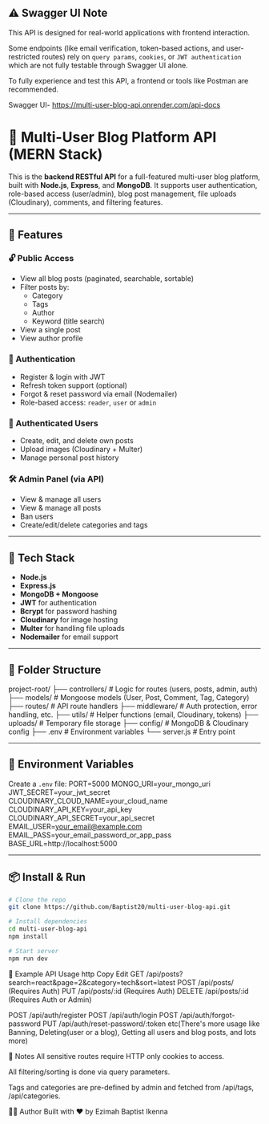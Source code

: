## ⚠️ Swagger UI Note

This API is designed for real-world applications with frontend interaction.

Some endpoints (like email verification, token-based actions, and user-restricted routes) rely on `query params`, `cookies`, or `JWT authentication` which are not fully testable through Swagger UI alone.

To fully experience and test this API, a frontend or tools like Postman are recommended.

Swagger UI- https://multi-user-blog-api.onrender.com/api-docs

# 🧠 Multi-User Blog Platform API (MERN Stack)

This is the **backend RESTful API** for a full-featured multi-user blog platform, built with **Node.js**, **Express**, and **MongoDB**. It supports user authentication, role-based access (user/admin), blog post management, file uploads (Cloudinary), comments, and filtering features.

---

## 🚀 Features

### 🔓 Public Access

- View all blog posts (paginated, searchable, sortable)
- Filter posts by:
  - Category
  - Tags
  - Author
  - Keyword (title search)
- View a single post
- View author profile

### 🔐 Authentication

- Register & login with JWT
- Refresh token support (optional)
- Forgot & reset password via email (Nodemailer)
- Role-based access: `reader`, `user` or `admin`

### 📝 Authenticated Users

- Create, edit, and delete own posts
- Upload images (Cloudinary + Multer)
- Manage personal post history

### 🛠 Admin Panel (via API)

- View & manage all users
- View & manage all posts
- Ban users
- Create/edit/delete categories and tags

---

## 🧰 Tech Stack

- **Node.js**
- **Express.js**
- **MongoDB + Mongoose**
- **JWT** for authentication
- **Bcrypt** for password hashing
- **Cloudinary** for image hosting
- **Multer** for handling file uploads
- **Nodemailer** for email support

---

## 📁 Folder Structure

project-root/
├── controllers/ # Logic for routes (users, posts, admin, auth)
├── models/ # Mongoose models (User, Post, Comment, Tag, Category)
├── routes/ # API route handlers ├── middleware/ # Auth protection, error handling, etc.
├── utils/ # Helper functions (email, Cloudinary, tokens)
├── uploads/ # Temporary file storage
├── config/ # MongoDB & Cloudinary config
├── .env # Environment variables
└── server.js # Entry point

---

## 🔐 Environment Variables

Create a `.env` file:
PORT=5000 MONGO_URI=your_mongo_uri
JWT_SECRET=your_jwt_secret
CLOUDINARY_CLOUD_NAME=your_cloud_name
CLOUDINARY_API_KEY=your_api_key
CLOUDINARY_API_SECRET=your_api_secret
EMAIL_USER=your_email@example.com
EMAIL_PASS=your_email_password_or_app_pass
BASE_URL=http://localhost:5000

---

## 📦 Install & Run

```bash
# Clone the repo
git clone https://github.com/Baptist20/multi-user-blog-api.git

# Install dependencies
cd multi-user-blog-api
npm install

# Start server
npm run dev
```

📮 Example API Usage
http
Copy
Edit
GET /api/posts?search=react&page=2&category=tech&sort=latest
POST /api/posts/ (Requires Auth)
PUT /api/posts/:id (Requires Auth)
DELETE /api/posts/:id (Requires Auth or Admin)

POST /api/auth/register
POST /api/auth/login
POST /api/auth/forgot-password
PUT /api/auth/reset-password/:token
etc(There's more usage like Banning, Deleting(user or a blog), Getting all users and blog posts, and lots more)

📌 Notes
All sensitive routes require HTTP only cookies to access.

All filtering/sorting is done via query parameters.

Tags and categories are pre-defined by admin and fetched from /api/tags, /api/categories.

👨‍💻 Author
Built with ❤️ by Ezimah Baptist Ikenna
